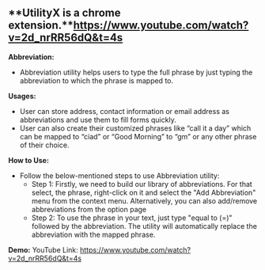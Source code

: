 ## **UtilityX is a chrome extension.**https://www.youtube.com/watch?v=2d_nrRR56dQ&t=4s
  
**Abbreviation:**
- Abbreviation utility helps users to type the full phrase by just typing the abbreviation to which the phrase is mapped to.

**Usages:**
- User can store address, contact information or email address as abbreviations and use them to fill forms quickly.
- User can also create their customized phrases like “call it a day” which can be mapped to “ciad” or “Good Morning” to “gm” or any other phrase of their choice.

**How to Use:**
- Follow the below-mentioned steps to use Abbreviation utility:
	- Step 1: Firstly, we need to build our library of abbreviations. For that select, the phrase, right-click on it and select the "Add Abbreviation" menu from the context menu. Alternatively, you can also add/remove abbreviations from the option page
	- Step 2: To use the phrase in your text, just type "equal to (=)" followed by the abbreviation. The utility will automatically replace the abbreviation with the mapped phrase.
	
**Demo:**
YouTube Link: https://www.youtube.com/watch?v=2d_nrRR56dQ&t=4s
